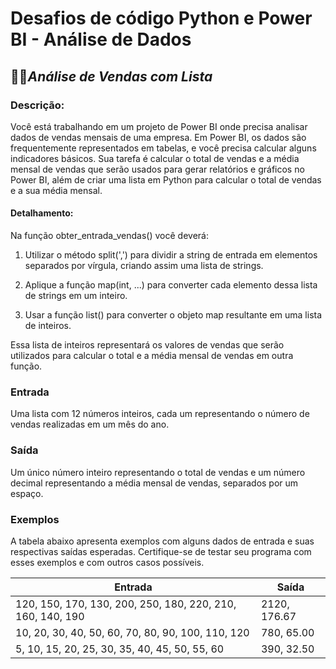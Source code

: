 # Desafios de código Python e Power BI - Análise de Dados

## :female_detective:_Análise de Vendas com Lista_

### Descrição:<br>
Você está trabalhando em um projeto de Power BI onde precisa analisar dados de vendas mensais de uma empresa. Em Power BI, os dados são frequentemente representados em tabelas, e você precisa calcular alguns indicadores básicos. Sua tarefa é calcular o total de vendas e a média mensal de vendas que serão usados para gerar relatórios e gráficos no Power BI, além de criar uma lista em Python para calcular o total de vendas e a sua média mensal.<br>

#### Detalhamento:<br>

Na função obter_entrada_vendas() você deverá:<br>

1. Utilizar o método split(',') para dividir a string de entrada em elementos separados por vírgula, criando assim uma lista de strings.<br>

2. Aplique a função map(int, ...) para converter cada elemento dessa lista de strings em um inteiro.<br>

3. Usar a função list() para converter o objeto map resultante em uma lista de inteiros.<br>

Essa lista de inteiros representará os valores de vendas que serão utilizados para calcular o total e a média mensal de vendas em outra função.<br>

### Entrada<br>
Uma lista com 12 números inteiros, cada um representando o número de vendas realizadas em um mês do ano.<br>

### Saída<br>
Um único número inteiro representando o total de vendas e um número decimal representando a média mensal de vendas, separados por um espaço.<br>

### Exemplos<br>
A tabela abaixo apresenta exemplos com alguns dados de entrada e suas respectivas saídas esperadas. Certifique-se de testar seu programa com esses exemplos e com outros casos possíveis.<br>

| Entrada                                                    | Saída        |
|------------------------------------------------------------|--------------|
| 120, 150, 170, 130, 200, 250, 180, 220, 210, 160, 140, 190 | 2120, 176.67 |
| 10, 20, 30, 40, 50, 60, 70, 80, 90, 100, 110, 120          | 780, 65.00   |
| 5, 10, 15, 20, 25, 30, 35, 40, 45, 50, 55, 60              | 390, 32.50   |